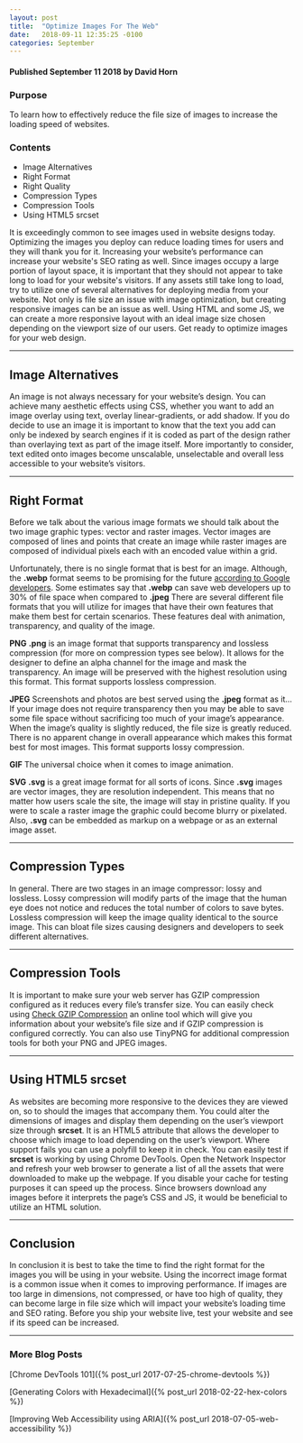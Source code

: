 ```yaml
---
layout: post
title:  "Optimize Images For The Web"
date:   2018-09-11 12:35:25 -0100
categories: September
---
```



#### Published September 11 2018 by David Horn

### Purpose
To learn how to effectively reduce the file size of images to increase the loading speed of websites. 

### Contents
* Image Alternatives
* Right Format
* Right Quality 
* Compression Types
* Compression Tools
* Using HTML5 srcset 


It is exceedingly common to see images used in website designs today. Optimizing the images you deploy can reduce loading times for users and they will thank you for it. Increasing your website’s performance can increase your website's SEO rating as well. Since images occupy a large portion of layout space, it is important that they should not appear to take long to load for your website's visitors. If any assets still take long to load, try to utilize one of several alternatives for deploying media from your website. Not only is file size an issue with image optimization, but creating responsive images can be an issue as well. Using HTML and some JS, we can create a more responsive layout with an ideal image size chosen depending on the viewport size of our users. Get ready to optimize images for your web design. 

****

## Image Alternatives
An image is not always necessary for your website’s design. You can achieve many aesthetic effects using CSS, whether you want to add an image overlay using text, overlay linear-gradients, or add shadow. If you do decide to use an image it is important to know that the text you add can only be indexed by search engines if it is coded as part of the design rather than overlaying text as part of the image itself. More importantly to consider, text edited onto images become unscalable, unselectable and overall less accessible to your website’s visitors. 

****

## Right Format
Before we talk about the various image formats we should talk about the two image graphic types: vector and raster images. Vector images are composed of lines and points that create an image while raster images are composed of individual pixels each with an encoded value within a grid.

Unfortunately, there is no single format that is best for an image. Although, the <b>.webp</b> format seems to be promising for the future [according to Google developers](https://developers.google.com/speed/webp/docs/compression). Some estimates say that <b>.webp</b> can save web developers up to 30% of file space when compared to <b>.jpeg</b> There are several different file formats that you will utilize for images that have their own features that make them best for certain scenarios. These features deal with animation, transparency, and quality of the image.

 <b>PNG</b>
 <b>.png</b> is an image format that supports transparency and lossless compression (for more on compression types see below). It allows for the designer to define an alpha channel for the image and mask the transparency. An image will be preserved with the highest resolution using this format. This format supports lossless compression.

 <b>JPEG</b>
 Screenshots and photos are best served using the <b>.jpeg</b> format as it… If your image does not require transparency then you may be able to save some file space without sacrificing too much of your image’s appearance. When the image’s quality is slightly reduced, the file size is greatly reduced. There is no apparent change in overall appearance which makes this format best for most images. This format supports lossy compression.

 <b>GIF</b>
 The universal choice when it comes to image animation. 

 <b>SVG</b>
 <b>.svg</b> is a great image format for all sorts of icons. Since <b>.svg</b> images are vector images, they are resolution independent. This means that no matter how users scale the site, the image will stay in pristine quality. If you were to scale a raster image the graphic could become blurry or pixelated. Also, <b>.svg</b> can be embedded as markup on a webpage or as an external image asset. 

****

## Compression Types
In general. There are two stages in an image compressor: lossy and lossless. Lossy compression will modify parts of the image that the human eye does not notice and reduces the total number of colors to save bytes. Lossless compression will keep the image quality identical to the source image. This can bloat file sizes causing designers and developers to seek different alternatives. 

****

## Compression Tools
It is important to make sure your web server has GZIP compression configured as it reduces every file’s transfer size. You can easily check using [Check GZIP Compression](https://checkgzipcompression.com/) an online tool which will give you information about your website’s file size and if GZIP compression is configured correctly. You can also use TinyPNG for additional compression tools for both your PNG and JPEG images. 

****

## Using HTML5 srcset
As websites are becoming more responsive to the devices they are viewed on, so to should the images that accompany them. You could alter the dimensions of images and display them depending on the user’s viewport size through <b>srcset</b>. It is an HTML5 attribute that allows the developer to choose which image to load depending on the user’s viewport. Where support fails you can use a polyfill to keep it in check. You can easily test if <b>srcset</b> is working by using Chrome DevTools. Open the Network Inspector and refresh your web browser to generate a list of all the assets that were downloaded to make up the webpage. If you disable your cache for testing purposes it can speed up the process. Since browsers download any images before it interprets the page’s CSS and JS, it would be beneficial to utilize an HTML solution. 

****

## Conclusion
In conclusion it is best to take the time to find the right format for the images you will be using in your website. Using the incorrect image format is a common issue when it comes to improving performance. If images are too large in dimensions, not compressed, or have too high of quality, they can become large in file size which will impact your website’s loading time and SEO rating. Before you ship your website live, test your website and see if its speed can be increased. 

****

### More Blog Posts
[Chrome DevTools 101]({% post_url 2017-07-25-chrome-devtools %})

[Generating Colors with Hexadecimal]({% post_url 2018-02-22-hex-colors %})

[Improving Web Accessibility using ARIA]({% post_url 2018-07-05-web-accessibility %})

